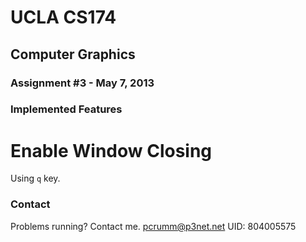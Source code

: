 # UCLA CS174
## Computer Graphics
### Assignment #3 - May 7, 2013

### Implemented Features
# Enable Window Closing
Using `q` key.

### Contact
Problems running? Contact me. pcrumm@p3net.net
UID: 804005575